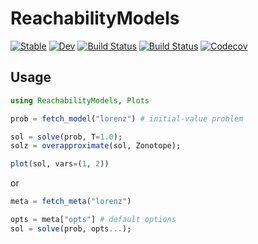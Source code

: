 # ReachabilityModels

[![Stable](https://img.shields.io/badge/docs-stable-blue.svg)](https://mforets.github.io/ReachabilityModels.jl/stable)
[![Dev](https://img.shields.io/badge/docs-dev-blue.svg)](https://mforets.github.io/ReachabilityModels.jl/dev)
[![Build Status](https://travis-ci.com/mforets/ReachabilityModels.jl.svg?branch=master)](https://travis-ci.com/mforets/ReachabilityModels.jl)
[![Build Status](https://ci.appveyor.com/api/projects/status/github/mforets/ReachabilityModels.jl?svg=true)](https://ci.appveyor.com/project/mforets/ReachabilityModels-jl)
[![Codecov](https://codecov.io/gh/mforets/ReachabilityModels.jl/branch/master/graph/badge.svg)](https://codecov.io/gh/mforets/ReachabilityModels.jl)



## Usage

```julia
using ReachabilityModels, Plots

prob = fetch_model("lorenz") # initial-value problem

sol = solve(prob, T=1.0);
solz = overapproximate(sol, Zonotope);

plot(sol, vars=(1, 2))
```

or


```julia
meta = fetch_meta("lorenz")

opts = meta["opts"] # default options
sol = solve(prob, opts...);
```
